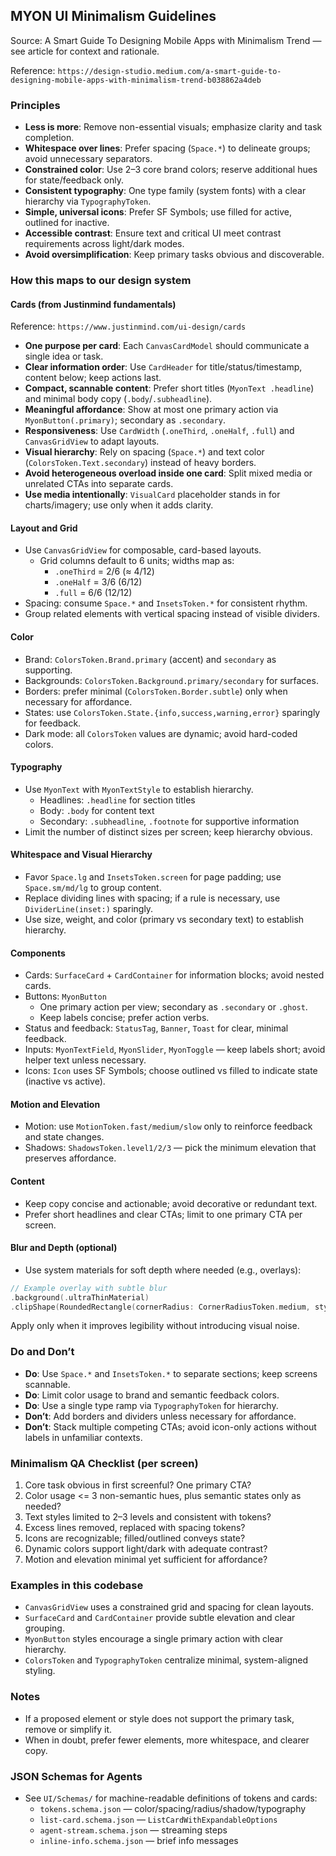## MYON UI Minimalism Guidelines

Source: A Smart Guide To Designing Mobile Apps with Minimalism Trend — see article for context and rationale.

Reference: `https://design-studio.medium.com/a-smart-guide-to-designing-mobile-apps-with-minimalism-trend-b038862a4deb`

### Principles

- **Less is more**: Remove non-essential visuals; emphasize clarity and task completion.
- **Whitespace over lines**: Prefer spacing (`Space.*`) to delineate groups; avoid unnecessary separators.
- **Constrained color**: Use 2–3 core brand colors; reserve additional hues for state/feedback only.
- **Consistent typography**: One type family (system fonts) with a clear hierarchy via `TypographyToken`.
- **Simple, universal icons**: Prefer SF Symbols; use filled for active, outlined for inactive.
- **Accessible contrast**: Ensure text and critical UI meet contrast requirements across light/dark modes.
- **Avoid oversimplification**: Keep primary tasks obvious and discoverable.

### How this maps to our design system

#### Cards (from Justinmind fundamentals)

Reference: `https://www.justinmind.com/ui-design/cards`

- **One purpose per card**: Each `CanvasCardModel` should communicate a single idea or task.
- **Clear information order**: Use `CardHeader` for title/status/timestamp, content below; keep actions last.
- **Compact, scannable content**: Prefer short titles (`MyonText .headline`) and minimal body copy (`.body`/`.subheadline`).
- **Meaningful affordance**: Show at most one primary action via `MyonButton(.primary)`; secondary as `.secondary`.
- **Responsiveness**: Use `CardWidth` (`.oneThird`, `.oneHalf`, `.full`) and `CanvasGridView` to adapt layouts.
- **Visual hierarchy**: Rely on spacing (`Space.*`) and text color (`ColorsToken.Text.secondary`) instead of heavy borders.
- **Avoid heterogeneous overload inside one card**: Split mixed media or unrelated CTAs into separate cards.
- **Use media intentionally**: `VisualCard` placeholder stands in for charts/imagery; use only when it adds clarity.

#### Layout and Grid

- Use `CanvasGridView` for composable, card-based layouts.
  - Grid columns default to 6 units; widths map as:
    - `.oneThird` = 2/6 (≈ 4/12)
    - `.oneHalf` = 3/6 (6/12)
    - `.full` = 6/6 (12/12)
- Spacing: consume `Space.*` and `InsetsToken.*` for consistent rhythm.
- Group related elements with vertical spacing instead of visible dividers.

#### Color

- Brand: `ColorsToken.Brand.primary` (accent) and `secondary` as supporting.
- Backgrounds: `ColorsToken.Background.primary/secondary` for surfaces.
- Borders: prefer minimal (`ColorsToken.Border.subtle`) only when necessary for affordance.
- States: use `ColorsToken.State.{info,success,warning,error}` sparingly for feedback.
- Dark mode: all `ColorsToken` values are dynamic; avoid hard-coded colors.

#### Typography

- Use `MyonText` with `MyonTextStyle` to establish hierarchy.
  - Headlines: `.headline` for section titles
  - Body: `.body` for content text
  - Secondary: `.subheadline`, `.footnote` for supportive information
- Limit the number of distinct sizes per screen; keep hierarchy obvious.

#### Whitespace and Visual Hierarchy

- Favor `Space.lg` and `InsetsToken.screen` for page padding; use `Space.sm/md/lg` to group content.
- Replace dividing lines with spacing; if a rule is necessary, use `DividerLine(inset:)` sparingly.
- Use size, weight, and color (primary vs secondary text) to establish hierarchy.

#### Components

- Cards: `SurfaceCard` + `CardContainer` for information blocks; avoid nested cards.
- Buttons: `MyonButton`
  - One primary action per view; secondary as `.secondary` or `.ghost`.
  - Keep labels concise; prefer action verbs.
- Status and feedback: `StatusTag`, `Banner`, `Toast` for clear, minimal feedback.
- Inputs: `MyonTextField`, `MyonSlider`, `MyonToggle` — keep labels short; avoid helper text unless necessary.
- Icons: `Icon` uses SF Symbols; choose outlined vs filled to indicate state (inactive vs active).

#### Motion and Elevation

- Motion: use `MotionToken.fast/medium/slow` only to reinforce feedback and state changes.
- Shadows: `ShadowsToken.level1/2/3` — pick the minimum elevation that preserves affordance.

#### Content

- Keep copy concise and actionable; avoid decorative or redundant text.
- Prefer short headlines and clear CTAs; limit to one primary CTA per screen.

#### Blur and Depth (optional)

- Use system materials for soft depth where needed (e.g., overlays):

```swift
// Example overlay with subtle blur
.background(.ultraThinMaterial)
.clipShape(RoundedRectangle(cornerRadius: CornerRadiusToken.medium, style: .continuous))
```

Apply only when it improves legibility without introducing visual noise.

### Do and Don’t

- **Do**: Use `Space.*` and `InsetsToken.*` to separate sections; keep screens scannable.
- **Do**: Limit color usage to brand and semantic feedback colors.
- **Do**: Use a single type ramp via `TypographyToken` for hierarchy.
- **Don’t**: Add borders and dividers unless necessary for affordance.
- **Don’t**: Stack multiple competing CTAs; avoid icon-only actions without labels in unfamiliar contexts.

### Minimalism QA Checklist (per screen)

1. Core task obvious in first screenful? One primary CTA?
2. Color usage <= 3 non-semantic hues, plus semantic states only as needed?
3. Text styles limited to 2–3 levels and consistent with tokens?
4. Excess lines removed, replaced with spacing tokens?
5. Icons are recognizable; filled/outlined conveys state?
6. Dynamic colors support light/dark with adequate contrast?
7. Motion and elevation minimal yet sufficient for affordance?

### Examples in this codebase

- `CanvasGridView` uses a constrained grid and spacing for clean layouts.
- `SurfaceCard` and `CardContainer` provide subtle elevation and clear grouping.
- `MyonButton` styles encourage a single primary action with clear hierarchy.
- `ColorsToken` and `TypographyToken` centralize minimal, system-aligned styling.

### Notes

- If a proposed element or style does not support the primary task, remove or simplify it.
- When in doubt, prefer fewer elements, more whitespace, and clearer copy.

### JSON Schemas for Agents

- See `UI/Schemas/` for machine-readable definitions of tokens and cards:
  - `tokens.schema.json` — color/spacing/radius/shadow/typography
  - `list-card.schema.json` — `ListCardWithExpandableOptions`
  - `agent-stream.schema.json` — streaming steps
  - `inline-info.schema.json` — brief info messages



